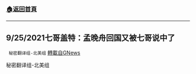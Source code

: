 ###  [:house:返回首頁](https://github.com/ourhimalayas/txt)
---


## 9/25/2021七哥盖特：孟晚舟回国又被七哥说中了
` 秘密翻译组-北美组` [轉載自GNews](https://gnews.org/zh-hans/1555270/)

秘密翻译组-北美组

